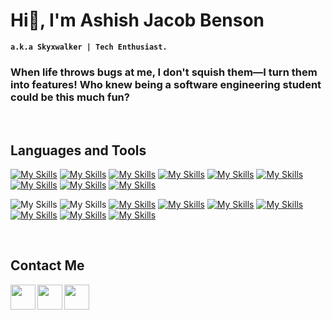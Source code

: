 # Hi👋, I'm Ashish Jacob Benson 

**`a.k.a Skyxwalker | Tech Enthusiast.`** 

### When life throws bugs at me, I don't squish them—I turn them into features! Who knew being a software engineering student could be this much fun? 
&nbsp;

## **Languages and Tools**
[![My Skills](https://skillicons.dev/icons?i=c&perline=4)]()
[![My Skills](https://skillicons.dev/icons?i=cpp&perline=4)]()
[![My Skills](https://skillicons.dev/icons?i=html&perline=4)]()
[![My Skills](https://skillicons.dev/icons?i=css&perline=4)]()
[![My Skills](https://skillicons.dev/icons?i=js&perline=4)]()
[![My Skills](https://skillicons.dev/icons?i=cs&perline=4)](https://dotnet.microsoft.com/en-us/languages/csharp)
[![My Skills](https://skillicons.dev/icons?i=dotnet&perline=4)](https://dotnet.microsoft.com/en-us/)
[![My Skills](https://skillicons.dev/icons?i=java&perline=4)](https://www.java.com/en/)
[![My Skills](https://skillicons.dev/icons?i=py&perline=4)](https://www.python.org/)

![My Skills](https://skillicons.dev/icons?i=php&perline=4)
![My Skills](https://skillicons.dev/icons?i=laravel&perline=4)
[![My Skills](https://skillicons.dev/icons?i=mongodb&perline=4)](https://www.mongodb.com/)
[![My Skills](https://skillicons.dev/icons?i=mysql&perline=4)]()
[![My Skills](https://skillicons.dev/icons?i=git&perline=4)](https://git-scm.com/)
[![My Skills](https://skillicons.dev/icons?i=visualstudio&perline=4)](https://visualstudio.microsoft.com/)
[![My Skills](https://skillicons.dev/icons?i=vscode&perline=4)](https://code.visualstudio.com/)
[![My Skills](https://skillicons.dev/icons?i=react&perline=4)]()
[![My Skills](https://skillicons.dev/icons?i=nodejs&perline=4)]()








&nbsp;

## **Contact Me**
<a href="https://www.linkedin.com/in/ashish-jacob-benson-417342230/"><img align="left" width="40px" src="https://cdn-icons-png.flaticon.com/512/3536/3536505.png" /></a> 

<a href="https://github.com/skyxwalker"><img align="left" width="40px" src="https://cdn-icons-png.flaticon.com/512/733/733553.png" /></a> 

<a href="https://www.instagram.com/ashish_jacob_benson">
  <img align="left" width="40px" src="https://cdn-icons-png.flaticon.com/512/2111/2111463.png" /> </a> 

&nbsp;


